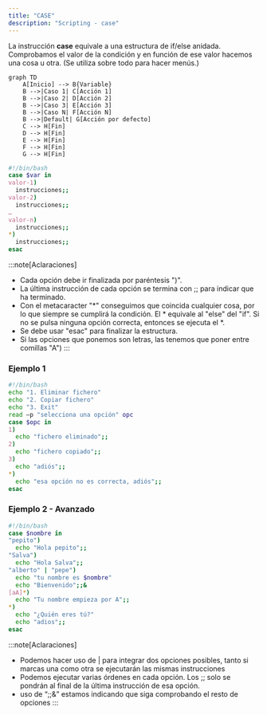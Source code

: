 ```yaml
---
title: "CASE"
description: "Scripting - case"
---
```


La instrucción **case** equivale a una estructura de if/else anidada. Comprobamos el valor de la condición y en función de ese valor hacemos una cosa u otra. (Se utiliza sobre todo para hacer menús.)

```mermaid
graph TD
    A[Inicio] --> B{Variable}
    B -->|Caso 1| C[Acción 1]
    B -->|Caso 2| D[Acción 2]
    B -->|Caso 3| E[Acción 3]
    B -->|Caso N| F[Acción N]
    B -->|Default| G[Acción por defecto]
    C --> H[Fin]
    D --> H[Fin]
    E --> H[Fin]
    F --> H[Fin]
    G --> H[Fin]
```
```bash
#!/bin/bash
case $var in
valor-1)
  instrucciones;;  
valor-2)
  instrucciones;;
…  
valor-n)
  instrucciones;;
*)
  instrucciones;;
esac
```
:::note[Aclaraciones]
- Cada opción debe ir finalizada por paréntesis ")".
- La última instrucción de cada opción se termina con ;; para indicar que ha terminado.
- Con el metacaracter "*" conseguimos que coincida cualquier cosa, por lo que siempre se cumplirá la condición. El * equivale al "else" del "if". Si no se pulsa ninguna opción correcta, entonces se ejecuta el *. 
- Se debe usar "esac" para finalizar la estructura. 
- Si las opciones que ponemos son letras, las tenemos que poner entre comillas "A")
:::


### Ejemplo 1

```bash
#!/bin/bash
echo "1. Eliminar fichero"
echo "2. Copiar fichero"
echo "3. Exit"
read –p "selecciona una opción" opc
case $opc in
1)
  echo "fichero eliminado";;
2)
  echo "fichero copiado";;
3)
  echo "adiós";; 
*)
  echo "esa opción no es correcta, adiós";;
esac
```

### Ejemplo 2 - Avanzado

```bash
#!/bin/bash
case $nombre in
"pepito")
  echo "Hola pepito";;
"Salva")
  echo "Hola Salva";;
"alberto" | "pepe")
  echo "tu nombre es $nombre"
  echo "Bienvenido";;&
[aA]*)
  echo "Tu nombre empieza por A";;
*)
  echo "¿Quién eres tú?"
  echo "adios";;
esac
```
:::note[Aclaraciones]
- Podemos hacer uso de | para integrar dos opciones posibles, tanto si marcas una como otra se ejecutarán las mismas instrucciones
- Podemos ejecutar varias órdenes en cada opción. Los ;; solo se pondrán al final de la última instrucción de esa opción.
- uso de “;;&” estamos indicando que siga comprobando el resto de opciones
:::
